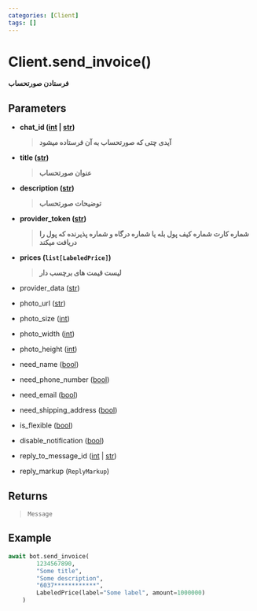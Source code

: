 ```yaml
---
categories: [Client]
tags: []
---
```


<h1>Client.<strong>send_invoice()</strong></h1>

<p align="left" dir="rtl"><strong>فرستادن صورتحساب</strong></p>

<h2>Parameters</h2>

<ul>
<li><strong>chat_id (<a href="https://docs.python.org/3/library/functions.html#int">int</a> | <a href="https://docs.python.org/3/library/stdtypes.html#str">str</a>)</strong><blockquote dir="rtl">
<p><strong>آیدی چتی که صورتحساب به آن فرستاده میشود</strong></p>
</blockquote>
</li>
</ul>
<ul>
<li><strong>title (<a href="https://docs.python.org/3/library/stdtypes.html#str">str</a>)</strong><blockquote dir="rtl">
<p><strong>عنوان صورتحساب</strong></p>
</blockquote>
</li>
</ul>
<ul>
<li><strong>description (<a href="https://docs.python.org/3/library/stdtypes.html#str">str</a>)</strong><blockquote dir="rtl">
<p><strong>توضیحات صورتحساب</strong></p>
</blockquote>
</li>
</ul>
<ul>
<li><strong>provider_token (<a href="https://docs.python.org/3/library/stdtypes.html#str">str</a>)</strong><blockquote dir="rtl">
<p><strong>شماره کارت شماره کیف پول بله یا شماره درگاه و شماره پذیرنده که پول را دریافت میکند</strong></p>
</blockquote>
</li>
</ul>
<ul>
<li><strong>prices (<code>list[LabeledPrice]</code>)</strong><blockquote dir="rtl">
<p><strong>لیست قیمت های برچسب دار</strong></p>
</blockquote>
</li>
</ul>
<ul>
<li>provider_data (<a href="https://docs.python.org/3/library/stdtypes.html#str">str</a>)<blockquote dir="rtl"></blockquote>
</li>
</ul>
<ul>
<li>photo_url (<a href="https://docs.python.org/3/library/stdtypes.html#str">str</a>)<blockquote dir="rtl"></blockquote>
</li>
</ul>
<ul>
<li>photo_size (<a href="https://docs.python.org/3/library/functions.html#int">int</a>)<blockquote dir="rtl"></blockquote>
</li>
</ul>
<ul>
<li>photo_width (<a href="https://docs.python.org/3/library/functions.html#int">int</a>)<blockquote dir="rtl"></blockquote>
</li>
</ul>
<ul>
<li>photo_height (<a href="https://docs.python.org/3/library/functions.html#int">int</a>)<blockquote dir="rtl"></blockquote>
</li>
</ul>
<ul>
<li>need_name (<a href="https://docs.python.org/3/library/functions.html#bool">bool</a>)<blockquote dir="rtl"></blockquote>
</li>
</ul>
<ul>
<li>need_phone_number (<a href="https://docs.python.org/3/library/functions.html#bool">bool</a>)<blockquote dir="rtl"></blockquote>
</li>
</ul>
<ul>
<li>need_email (<a href="https://docs.python.org/3/library/functions.html#bool">bool</a>)<blockquote dir="rtl"></blockquote>
</li>
</ul>
<ul>
<li>need_shipping_address (<a href="https://docs.python.org/3/library/functions.html#bool">bool</a>)<blockquote dir="rtl"></blockquote>
</li>
</ul>
<ul>
<li>is_flexible (<a href="https://docs.python.org/3/library/functions.html#bool">bool</a>)<blockquote dir="rtl"></blockquote>
</li>
</ul>
<ul>
<li>disable_notification (<a href="https://docs.python.org/3/library/functions.html#bool">bool</a>)<blockquote dir="rtl"></blockquote>
</li>
</ul>
<ul>
<li>reply_to_message_id (<a href="https://docs.python.org/3/library/functions.html#int">int</a> | <a href="https://docs.python.org/3/library/stdtypes.html#str">str</a>)<blockquote dir="rtl"></blockquote>
</li>
</ul>
<ul>
<li>reply_markup (<code>ReplyMarkup</code>)<blockquote dir="rtl"></blockquote>
</li>
</ul>

<h2>Returns</h2>

<blockquote>
<p><code>Message</code></p>
</blockquote>

<h2>Example</h2>

```python
await bot.send_invoice(
        1234567890,
        "Some title",
        "Some description",
        "6037************",
        LabeledPrice(label="Some label", amount=1000000)
    )
```